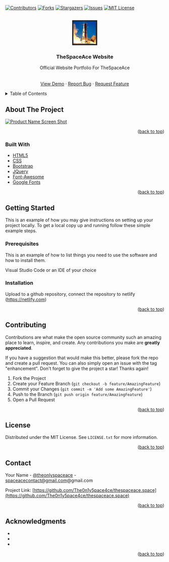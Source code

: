 <div id="top"></div>

[![Contributors][contributors-shield]][contributors-url]
[![Forks][forks-shield]][forks-url]
[![Stargazers][stars-shield]][stars-url]
[![Issues][issues-shield]][issues-url]
[![MIT License][license-shield]][license-url]



<!-- PROJECT LOGO -->
<br />
<div align="center">
  <a href="https://github.com/the0n1y5pace4ce/thespaceace.space">
    <img src="img/icon.jpeg" alt="Logo" width="80" height="80">
  </a>

<h3 align="center">TheSpaceAce Website</h3>

  <p align="center">
    Official Website Portfolio For TheSpaceAce
    <br />
    <br />
    <br />
    <a href="https://www.thespaceace.space">View Demo</a>
    ·
    <a href="https://github.com/The0n1y5pace4ce/thespaceace.space/issues">Report Bug</a>
    ·
    <a href="https://github.com/The0n1y5pace4ce/thespaceace.space/issues">Request Feature</a>
  </p>
</div>



<!-- TABLE OF CONTENTS -->
<details>
  <summary>Table of Contents</summary>
  <ol>
    <li>
      <a href="#about-the-project">About The Project</a>
      <ul>
        <li><a href="#built-with">Built With</a></li>
      </ul>
    </li>
    <li>
      <a href="#getting-started">Getting Started</a>
      <ul>
        <li><a href="#prerequisites">Prerequisites</a></li>
        <li><a href="#installation">Installation</a></li>
      </ul>
    </li>
  </ol>
</details>



<!-- ABOUT THE PROJECT -->
## About The Project
[![Product Name Screen Shot][product-screenshot]](https://thespaceace.space)



<p align="right">(<a href="#top">back to top</a>)</p>



### Built With

* [HTML5](https://www.developer.mozilla.org/en-US/docs/web/HTML)
* [CSS](https://www.developer.mozilla.org/en-US/docs/CSS)
* [Bootstrap](https://getbootstrap.com)
* [JQuery](https://jquery.com)
* [Font-Awesome](https://fontawesome.com)
* [Google Fonts](https://fonts.google.com)

<p align="right">(<a href="#top">back to top</a>)</p>



<!-- GETTING STARTED -->
## Getting Started

This is an example of how you may give instructions on setting up your project locally.
To get a local copy up and running follow these simple example steps.

### Prerequisites

This is an example of how to list things you need to use the software and how to install them.

Visual Studio Code or an IDE of your choice


### Installation

Upload to a github repository, connect the repository to netlify (https://netlify.com)

<p align="right">(<a href="#top">back to top</a>)</p>





<!-- CONTRIBUTING -->
## Contributing

Contributions are what make the open source community such an amazing place to learn, inspire, and create. Any contributions you make are **greatly appreciated**.

If you have a suggestion that would make this better, please fork the repo and create a pull request. You can also simply open an issue with the tag "enhancement".
Don't forget to give the project a star! Thanks again!

1. Fork the Project
2. Create your Feature Branch (`git checkout -b feature/AmazingFeature`)
3. Commit your Changes (`git commit -m 'Add some AmazingFeature'`)
4. Push to the Branch (`git push origin feature/AmazingFeature`)
5. Open a Pull Request

<p align="right">(<a href="#top">back to top</a>)</p>



<!-- LICENSE -->
## License

Distributed under the MIT License. See `LICENSE.txt` for more information.

<p align="right">(<a href="#top">back to top</a>)</p>



<!-- CONTACT -->
## Contact

Your Name - [@theonlyspaceace](https://twitter.com/theonlyspaceace) - spaceacecontact@gmail.com@gmail.com

Project Link: [https://github.com/The0n1y5pace4ce/thespaceace.space](https://github.com/The0n1y5pace4ce/thespaceace.space)

<p align="right">(<a href="#top">back to top</a>)</p>



<!-- ACKNOWLEDGMENTS -->
## Acknowledgments

* []()
* []()
* []()

<p align="right">(<a href="#top">back to top</a>)</p>



<!-- MARKDOWN LINKS & IMAGES -->
<!-- https://www.markdownguide.org/basic-syntax/#reference-style-links -->
[contributors-shield]: https://img.shields.io/github/contributors/The0n1y5pace4ce/thespaceace.space.svg?style=for-the-badge
[contributors-url]: https://github.com/The0n1y5pace4ce/thespaceace.space/graphs/contributors
[forks-shield]: https://img.shields.io/github/forks/The0n1y5pace4ce/thespaceace.space.svg?style=for-the-badge
[forks-url]: https://github.com/The0n1y5pace4ce/thespaceace.space/network/members
[stars-shield]: https://img.shields.io/github/stars/The0n1y5pace4ce/thespaceace.space.svg?style=for-the-badge
[stars-url]: https://github.com/The0n1y5pace4ce/thespaceace.space/stargazers
[issues-shield]: https://img.shields.io/github/issues/The0n1y5pace4ce/thespaceace.space.svg?style=for-the-badge
[issues-url]: https://github.com/The0n1y5pace4ce/thespaceace.space/issues
[license-shield]: https://img.shields.io/github/license/The0n1y5pace4ce/thespaceace.space.svg?style=for-the-badge
[license-url]: https://github.com/The0n1y5pace4ce/thespaceace.space/blob/master/LICENSE.txt
[product-screenshot]: images/screenshot.png